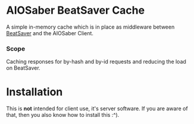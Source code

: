 # AIOSaber BeatSaver Cache
A simple in-memory cache which is in place as middleware between [BeatSaver](https://beatsaver.com) and the AIOSaber
Client.

### Scope
Caching responses for by-hash and by-id requests and reducing the load on BeatSaver. 

# Installation
This is **not** intended for client use, it's server software. If you are aware of that, then you also know how to
install this :^).